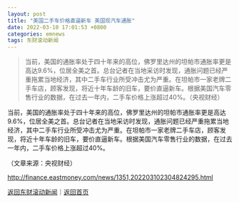 ```yaml
---
layout: post
title: "美国二手车价格直逼新车 美国现汽车通胀"
date: 2022-03-10 17:01:53 +0800
categories: emnews
tags: 东财滚动新闻
---
```

> 当前，美国的通胀率处于四十年来的高位，佛罗里达州的坦帕市通胀率更是高达9.6%，位居全美之首。总台记者在当地采访时发现，通胀问题已经严重拖累当地经济，其中二手车行业所受冲击尤为严重。在坦帕市一家老牌二手车店，顾客发现，将近十年车龄的旧车，要价直逼新车。根据美国汽车零售行业的数据，在过去一年内，二手车价格上涨超过40%。（央视财经）

<p>当前，美国的通胀率处于四十年来的高位，佛罗里达州的坦帕市通胀率更是高达9.6%，位居全美之首。总台记者在当地采访时发现，通胀问题已经严重拖累当地经济，其中二手车行业所受冲击尤为严重。在坦帕市一家老牌二手车店，顾客发现，将近十年车龄的旧车，要价直逼新车。根据美国汽车零售行业的数据，在过去一年内，二手车价格上涨超过40%。</p><p class="em_media">（文章来源：央视财经）</p>

<http://finance.eastmoney.com/news/1351,202203102304824295.html>

[返回东财滚动新闻](//finews.withounder.com/emnews/)｜[返回首页](//finews.withounder.com/)